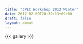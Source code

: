```yaml
---
title: "JPEC Workshop 2012 Winter"
date: 2012-02-09T20:39:13+09:00
draft: false
layout: about
---
```

{{< gallery >}}
